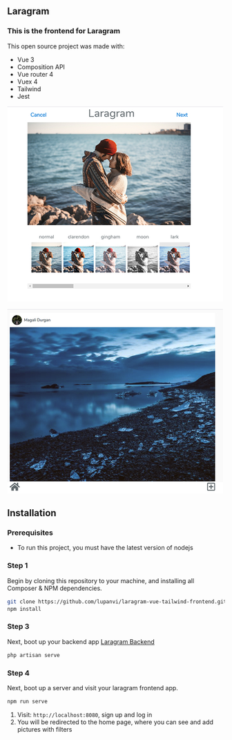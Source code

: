 ## Laragram

### This is the frontend for Laragram

This open source project was made with:

* Vue 3
* Composition API
* Vue router 4
* Vuex 4
* Tailwind
* Jest

![alt text](docs/laragram1.jpg)

![alt text](docs/laragram2.jpg)

## Installation

### Prerequisites

* To run this project, you must have the latest version of nodejs


### Step 1

 Begin by cloning this repository to your machine, and installing all Composer & NPM dependencies.

```bash
git clone https://github.com/lupanvi/laragram-vue-tailwind-frontend.git
npm install
```

### Step 3

Next, boot up your backend app [Laragram Backend](https://github.com/lupanvi/laragram)

```bash
php artisan serve
```

### Step 4

Next, boot up a server and visit your laragram frontend app. 

```bash
npm run serve
```

1. Visit: `http://localhost:8080`,  sign up and log in
2. You will be redirected to the home page, where you can see and add pictures with filters

